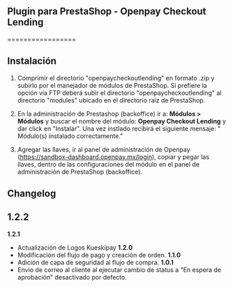 ## Plugin para PrestaShop - Openpay Checkout Lending 

=================

## Instalación

1. Comprimir el directorio "openpaycheckoutlending" en formato .zip y subirlo por el manejador de módulos de PrestaShop. Si prefiere la opción vía FTP deberá subir el directorio "openpaycheckoutlending" al directorio "modules" ubicado en el directorio raíz de PrestaShop.

2. En la administración de Prestashop (backoffice) ir a: **Módulos > Módulos** y buscar el nombre del módulo: **Openpay Checkout Lending** y dar click en "Instalar". Una vez instlado recibirá el siguiente mensaje: " Módulo(s) instalado correctamente."

3. Agregar las llaves, ir al panel de administración de Openpay (https://sandbox-dashboard.openpay.mx/login), copiar y pegar las llaves, dentro de las configuraciones del módulo en el panel de administración de PrestaShop (backoffice).

## Changelog
**1.2.2**
-
**1.2.1**
- Actualización de Logos Kueskipay
**1.2.0**
- Modificación del flujo de pago y creación de orden.
**1.1.0**
- Adición de capa de seguridad al flujo de compra.
**1.0.1**
- Envio de correo al cliente al ejecutar cambio de status a "En espera de aprobación" desactivado por defecto.
